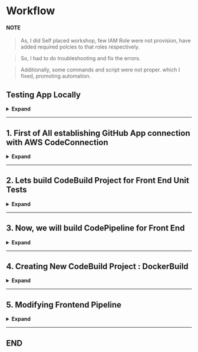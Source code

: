 # **Workflow**

#### **NOTE**
>  As, I did Self placed workshop, few IAM Role were not provision, have added required polcies to that roles respectively.

> So, I had to do troubleshooting and fix the errors.

> Additionally, some commands and script were not proper. which I fixed, promoting automation.

## **Testing App Locally**
<details>
  <summary>
    <b> Expand </b>
  </summary>
  
  1. Forking repo in local machine
     ```sh
     $ git clone https://github.com/aws-samples/modern-cicd-with-github-and-aws-codepipeline.git
     ```
  
  2. install required packages
     ```sh
     $ cd modern-cicd-with-github-and-aws-codepipeline/
     $ npm i
     ```
  
  3. Testing App locally
     ```sh
     $ npm run start
     ```

  4. Checking in Browser at [localhost:8081](http:localhost:8081/)
     <img width="1107" alt="proj-ci-cd-pipeline-result-5-locally" src="https://github.com/user-attachments/assets/0b31a9b7-9e7d-4586-95c2-a93548887783" />

</details>



---
## **1. First of All establishing GitHub App connection with AWS CodeConnection**
<details>
  <summary>
    <b> Expand </b>
  </summary>

<img width="1057" alt="proj-ci-cd-2a-github-connection" src="https://github.com/user-attachments/assets/4e87f3f5-e2a7-4df5-9207-d948192a6055" />
<img width="1256" alt="proj-ci-cd-2b" src="https://github.com/user-attachments/assets/dfd8d75b-5f86-4879-add2-2af9ebac11e3" />
<img width="687" alt="proj-ci-cd-2c-authorize" src="https://github.com/user-attachments/assets/d292003c-7df0-450e-b6c1-cb5215b5900e" />
<img width="827" alt="proj-ci-cd-2d-connect-app" src="https://github.com/user-attachments/assets/6df7ee79-099f-4819-8499-7797e8f3b10b" />
<img width="488" alt="proj-ci-cd-2e-select-repo" src="https://github.com/user-attachments/assets/11de41fc-72f5-4248-a656-8c19037405c5" />
<img width="387" alt="proj-ci-cd-2f" src="https://github.com/user-attachments/assets/37e57904-8f5d-49d7-9306-3c8c832f3d3a" />
<img width="823" alt="proj-ci-cd-2g" src="https://github.com/user-attachments/assets/fb1fdea8-e7cb-4cab-ba17-1e9c936b04a2" />
<img width="974" alt="proj-ci-cd-2h-connected" src="https://github.com/user-attachments/assets/ac3ee8da-ab00-4720-9093-d7b327eb659f" />

</details>

---
## **2. Lets build CodeBuild Project for Front End Unit Tests**
<details>
  <summary>
    <b> Expand </b>
  </summary>

  <img width="897" alt="proj-ci-cd-pipeline-2-unit-tests-1" src="https://github.com/user-attachments/assets/f9947166-f786-45dc-88af-7761166fc0cc" />
  <img width="775" alt="proj-ci-cd-pipeline-2-unit-tests-2" src="https://github.com/user-attachments/assets/7251d56d-e7d3-45d3-8739-0901b4f22e77" />
  <img width="779" alt="proj-ci-cd-pipeline-2-unit-tests-3" src="https://github.com/user-attachments/assets/b9842a17-3563-4b62-a24b-250541707aaf" />
  <img width="705" alt="proj-ci-cd-pipeline-2-unit-tests-4" src="https://github.com/user-attachments/assets/0523022f-35e5-49f4-8582-733da1bbab7c" />
  <img width="697" alt="proj-ci-cd-pipeline-2-unit-tests-5" src="https://github.com/user-attachments/assets/1b38c46d-5abb-44f7-b6d9-b212c2458cf0" />
  <img width="706" alt="proj-ci-cd-pipeline-2-unit-tests-6" src="https://github.com/user-attachments/assets/c8b2f118-9c2e-4626-85f7-2e2867e0cefa" />
  <img width="561" alt="proj-ci-cd-pipeline-2-unit-tests-7" src="https://github.com/user-attachments/assets/f3474200-287b-4b35-b7cd-827c068c4c7f" />
  <img width="609" alt="proj-ci-cd-pipeline-2-unit-tests-8-created" src="https://github.com/user-attachments/assets/9ab72dbe-d97d-4541-908f-59ec5268fef5" />

</details>

---
## **3. Now, we will build CodePipeline for Front End**
<details>
  <summary>
    <b> Expand </b>
  </summary>
  
  <img width="1031" alt="proj-ci-cd-pipeline-3-fr-pipeline-1" src="https://github.com/user-attachments/assets/66e6f7af-481e-46ce-a121-e2a7a5fbf468" />
  <img width="961" alt="proj-ci-cd-pipeline-3-fr-pipeline-2" src="https://github.com/user-attachments/assets/539688af-254c-40b0-a43a-7060d1b79658" />
  <img width="717" alt="proj-ci-cd-pipeline-3-fr-pipeline-3" src="https://github.com/user-attachments/assets/18e6dea3-be5f-4e87-b40b-99b5f240ad07" />
  <img width="650" alt="proj-ci-cd-pipeline-3-fr-pipeline-4" src="https://github.com/user-attachments/assets/7d394c8d-73ef-476e-90e8-c574683f5186" />
  <img width="646" alt="proj-ci-cd-pipeline-3-fr-pipeline-5" src="https://github.com/user-attachments/assets/8994d87e-72b6-4d08-95b9-3dc8798f9dc6" />
  <img width="566" alt="proj-ci-cd-pipeline-3-fr-pipeline-6" src="https://github.com/user-attachments/assets/54159154-aa39-4daf-afad-2da7da14d226" />
  <img width="669" alt="proj-ci-cd-pipeline-3-fr-pipeline-7" src="https://github.com/user-attachments/assets/7b187b99-c501-4944-b504-9872b68a9245" />
  <img width="832" alt="proj-ci-cd-pipeline-3-fr-pipeline-8-review" src="https://github.com/user-attachments/assets/c6b71ce9-3235-4f8c-9c7e-ae1497722b7f" />
  <img width="737" alt="proj-ci-cd-pipeline-3-fr-pipeline-9" src="https://github.com/user-attachments/assets/0ddf4813-2bc6-4bc3-a7bc-c901dc18cbb1" />
  <img width="1134" alt="proj-ci-cd-pipeline-3-fr-pipeline-10" src="https://github.com/user-attachments/assets/fd260ca3-2dd6-4ea9-9875-56c678f60d67" />
  <img width="364" alt="proj-ci-cd-pipeline-3-fr-pipeline-11" src="https://github.com/user-attachments/assets/d2bb6c10-2f95-4993-9104-d3bad3789cd5" />
  <img width="516" alt="proj-ci-cd-pipeline-3-fr-pipeline-12a-reports" src="https://github.com/user-attachments/assets/ab5a1878-6b58-46a7-b729-8bd348d35401" />
  <img width="466" alt="proj-ci-cd-pipeline-3-fr-pipeline-12b" src="https://github.com/user-attachments/assets/fd988b03-7a58-4a9b-9670-ee07b8041e1c" />
  <img width="799" alt="proj-ci-cd-pipeline-3-fr-pipeline-12c" src="https://github.com/user-attachments/assets/5bb1deef-8bb3-42c0-b52a-b2e7a6b4bea0" />
  <img width="679" alt="proj-ci-cd-pipeline-3-fr-pipeline-12d" src="https://github.com/user-attachments/assets/d0bed9bd-5a4b-4e40-8f62-43a73f6fd166" />
  <img width="781" alt="proj-ci-cd-pipeline-3-fr-pipeline-12e" src="https://github.com/user-attachments/assets/e41aa7b3-0456-4637-b46e-1417c07c6dcb" />
  <img width="1041" alt="proj-ci-cd-pipeline-3-fr-pipeline-12f" src="https://github.com/user-attachments/assets/747a54e1-901c-45e0-97e7-6120b74d34cc" />
  <img width="1052" alt="proj-ci-cd-pipeline-3-fr-pipeline-12g" src="https://github.com/user-attachments/assets/ca934a18-f30a-42e8-8efd-35c85f364001" />
  <img width="697" alt="proj-ci-cd-pipeline-3-fr-pipeline-12h" src="https://github.com/user-attachments/assets/c8c7d4c7-2dd7-4eeb-84b7-7eb3829d2003" />
  
</details>

---
## **4. Creating New CodeBuild Project : DockerBuild**
<details>
  <summary>
    <b> Expand </b>
  </summary>

` Here, we will add Create CodeBuild Project for Front End, utilising build_spec file `
  
<img width="945" alt="proj-ci-cd-pipeline-4-docker-fr-1" src="https://github.com/user-attachments/assets/2261abe6-206e-4cd8-9c90-5c58618addaa" />
<img width="529" alt="proj-ci-cd-pipeline-4-docker-fr-2" src="https://github.com/user-attachments/assets/0928d357-e8b7-4567-873a-252776a0bbba" />
<img width="531" alt="proj-ci-cd-pipeline-4-docker-fr-3" src="https://github.com/user-attachments/assets/eb92987c-1502-444a-8e27-70c247dfc9ad" />
<img width="336" alt="proj-ci-cd-pipeline-4-docker-fr-4" src="https://github.com/user-attachments/assets/cab10484-1762-4bca-b7f0-b69d6c6cb4fa" />
<img width="518" alt="proj-ci-cd-pipeline-4-docker-fr-5" src="https://github.com/user-attachments/assets/ca42a10e-d5c8-4aeb-b045-7bd6d24e1896" />
<img width="530" alt="proj-ci-cd-pipeline-4-docker-fr-6" src="https://github.com/user-attachments/assets/ef8136f3-747b-445f-85b7-8031fde180c0" />
<img width="575" alt="proj-ci-cd-pipeline-4-docker-fr-7" src="https://github.com/user-attachments/assets/aec76541-3785-4d73-b72f-13ec8d23780c" />
<img width="810" alt="proj-ci-cd-pipeline-4-docker-fr-8" src="https://github.com/user-attachments/assets/1ee36cf1-50d1-4ed9-93ff-5006a19ea69e" />

</details>

---
## **5. Modifying Frontend Pipeline**
<details>
  <summary>
    <b> Expand </b>
  </summary>

` Here we will modify Frontend pipeline by renaming & adding newly CodeBuild Project`

<img width="1116" alt="proj-ci-cd-pipeline-4-mod-fr-pipeline-1a" src="https://github.com/user-attachments/assets/7f7ebfa3-9dc5-4310-976a-6ab4e48d5fc1" />
<img width="1037" alt="proj-ci-cd-pipeline-4-mod-fr-pipeline-1b" src="https://github.com/user-attachments/assets/1974a487-c9e3-4ee9-ba92-7f1b0e1eab34" />
<img width="716" alt="proj-ci-cd-pipeline-4-mod-fr-pipeline-1c" src="https://github.com/user-attachments/assets/a84c32de-2dee-4861-9410-14ad11f9bf15" />
<img width="128" alt="proj-ci-cd-pipeline-4-mod-fr-pipeline-1d" src="https://github.com/user-attachments/assets/3ae0015d-b4c6-4001-93e8-8236ac3b56ad" />
<img width="1008" alt="proj-ci-cd-pipeline-4-mod-fr-pipeline-1e" src="https://github.com/user-attachments/assets/35096fc2-f658-4906-9b0d-035c991fa85e" />
<img width="933" alt="proj-ci-cd-pipeline-4-mod-fr-pipeline-1f" src="https://github.com/user-attachments/assets/06a3434f-d2dc-40d6-8c71-0f0bb52d15d2" />
<img width="1209" alt="proj-ci-cd-pipeline-4-mod-fr-pipeline-1g" src="https://github.com/user-attachments/assets/85abeb8d-a446-4820-9a72-aad5d2893671" />
<img width="1011" alt="proj-ci-cd-pipeline-4-mod-fr-pipeline-1h" src="https://github.com/user-attachments/assets/50b4e9c9-8a04-44cc-8e69-f77ba343bf67" />
<img width="516" alt="proj-ci-cd-pipeline-4-mod-fr-pipeline-1i" src="https://github.com/user-attachments/assets/28b330b0-111a-4094-b906-0dfced47cf54" />
<img width="1056" alt="proj-ci-cd-pipeline-4-mod-fr-pipeline-1j" src="https://github.com/user-attachments/assets/ecd56b53-3331-4ffd-8e0c-379a19d13dc2" />
<img width="523" alt="proj-ci-cd-pipeline-4-mod-fr-pipeline-1k" src="https://github.com/user-attachments/assets/7139f563-a996-45bb-83f3-8e4d50d14ffb" />
<img width="616" alt="proj-ci-cd-pipeline-4-mod-fr-pipeline-1l" src="https://github.com/user-attachments/assets/000f4074-efdd-44fc-80a1-1301523ca85e" />
<img width="537" alt="proj-ci-cd-pipeline-4-mod-fr-pipeline-1m" src="https://github.com/user-attachments/assets/e5a368c4-bcac-4ad0-be25-aedcc568f63a" />
<img width="527" alt="proj-ci-cd-pipeline-4-mod-fr-pipeline-1n" src="https://github.com/user-attachments/assets/a42724fe-f5d5-4026-94ee-8869523f4ec1" />

- As you can see above Pipeline is changed & saved successfully.
- UnitTests works good

- But we have some issues in running DockerBuild Project.
    - I had to do troubleshooting, as in the workshop they haven't mentioned the Policy/Permissions is required for IAM Service Role
    - Manually, I had to add policy, in Role. Which Permission is lacking can be found using log files.
    - All Screenshot attached below

<img width="1250" alt="proj-ci-cd-pipeline-4-mod-fr-pipeline-2a" src="https://github.com/user-attachments/assets/88b7b8d2-c044-4757-a33a-850b807eec74" />
<img width="1003" alt="proj-ci-cd-pipeline-4-mod-fr-pipeline-2b" src="https://github.com/user-attachments/assets/7ae756b1-be04-45ec-a7f5-7df195b40cd2" />
<img width="991" alt="proj-ci-cd-pipeline-4-mod-fr-pipeline-2c" src="https://github.com/user-attachments/assets/e20581cd-5f45-439c-8551-478df3f92533" />
<img width="352" alt="proj-ci-cd-pipeline-4-mod-fr-pipeline-2d" src="https://github.com/user-attachments/assets/7c6491ad-1771-4edf-8ab2-0169fa415b17" />
<img width="593" alt="proj-ci-cd-pipeline-4-mod-fr-pipeline-2e" src="https://github.com/user-attachments/assets/6455e4a6-94a1-4478-b4f7-e8494e3dcb90" />
<img width="657" alt="proj-ci-cd-pipeline-4-mod-fr-pipeline-2f" src="https://github.com/user-attachments/assets/97c4ead2-feb0-484a-a752-844b5fca0f8b" />

- But Again, we got issue that ECR repo is not available.
- This is due to author has created repo manually.
- So, I have to edit buildspec_docker file, Line:22 in phase > pre_build > commands:

<b><ins>buildspec_docker.yml</ins></b>
```sh
# extra step for creating repo in ECR added by github.com/sahal56
# Run only once, comment it out after 1st run
# - echo "Creating repository in AWS ECR"
# - aws ecr create-repository --repository-name $repository_name --region $AWS_REGION
```

<img width="1224" alt="proj-ci-cd-pipeline-4-mod-fr-pipeline-3a" src="https://github.com/user-attachments/assets/74851e27-8b36-47c4-a53e-f589616fee8d" />
<img width="409" alt="proj-ci-cd-pipeline-4-mod-fr-pipeline-3b" src="https://github.com/user-attachments/assets/32e0ff12-5738-4502-92e6-86a457efe54e" />
<img width="641" alt="proj-ci-cd-pipeline-4-mod-fr-pipeline-3c" src="https://github.com/user-attachments/assets/fe16f291-e27f-4579-a5e2-308245147eaa" />
<img width="579" alt="proj-ci-cd-pipeline-4-mod-fr-pipeline-3d" src="https://github.com/user-attachments/assets/a7ce8a7b-30ad-47a1-abf6-9616a66ad4a5" />
<img width="359" alt="proj-ci-cd-pipeline-4-mod-fr-pipeline-3e" src="https://github.com/user-attachments/assets/ab9ea71b-2b8b-4a5f-af04-b50ab43dcf6d" />
<img width="1148" alt="proj-ci-cd-pipeline-4-mod-fr-pipeline-3f" src="https://github.com/user-attachments/assets/b0da4cc8-f5cb-4bfe-9a99-b3dc73c27950" />
<img width="1308" alt="proj-ci-cd-pipeline-4-mod-fr-pipeline-3g" src="https://github.com/user-attachments/assets/8001121b-5f76-467f-b5d0-131365a771b0" />
<img width="1089" alt="proj-ci-cd-pipeline-4-mod-fr-pipeline-3h" src="https://github.com/user-attachments/assets/8227a57f-6000-4cd4-baa4-3a5592553a5e" />


- As you can see above, now ECR Private repo is created.
- Our Modified Frontend pipeline executes successfully.

</details>








---
**END**
---

<!--



collapse section:
<details>
  <summary>
    <b> SS </b>
  </summary>
</details>

---
####
****
```sh
```
-->
